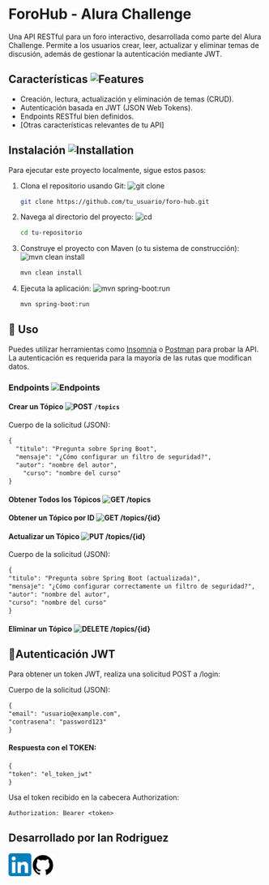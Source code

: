 # ForoHub - Alura Challenge

Una API RESTful para un foro interactivo, desarrollada como parte del Alura Challenge. Permite a los usuarios crear, leer, actualizar y eliminar temas de discusión, además de gestionar la autenticación mediante JWT.

## Características <img src="https://img.shields.io/badge/Features-informational" alt="Features">

*   Creación, lectura, actualización y eliminación de temas (CRUD).
*   Autenticación basada en JWT (JSON Web Tokens).
*   Endpoints RESTful bien definidos.
*   [Otras características relevantes de tu API]

## Instalación <img src="https://img.shields.io/badge/Installation-informational" alt="Installation">

Para ejecutar este proyecto localmente, sigue estos pasos:

1.  Clona el repositorio usando Git: <img src="https://img.shields.io/badge/git clone-blue" alt="git clone">
    ```bash
    git clone https://github.com/tu_usuario/foro-hub.git
    ```

2.  Navega al directorio del proyecto: <img src="https://img.shields.io/badge/cd-lightgrey" alt="cd">
    ```bash
    cd tu-repositorio
    ```

3.  Construye el proyecto con Maven (o tu sistema de construcción): <img src="https://img.shields.io/badge/mvn clean install-green" alt="mvn clean install">
    ```bash
    mvn clean install
    ```

4.  Ejecuta la aplicación: <img src="https://img.shields.io/badge/mvn spring--boot:run-brightgreen" alt="mvn spring-boot:run">
    ```bash
    mvn spring-boot:run
    ```

## 🚀 Uso 

Puedes utilizar herramientas como [Insomnia](https://insomnia.rest/) o [Postman](https://www.postman.com/) para probar la API. La autenticación es requerida para la mayoría de las rutas que modifican datos.

### Endpoints <img src="https://img.shields.io/badge/Endpoints-informational" alt="Endpoints">

#### Crear un Tópico <img src="https://img.shields.io/badge/POST-green" alt="POST"> `/topics` 

Cuerpo de la solicitud (JSON):
    
    {
      "titulo": "Pregunta sobre Spring Boot",
      "mensaje": "¿Cómo configurar un filtro de seguridad?",
      "autor": "nombre del autor", 
        "curso": "nombre del curso" 
    }



#### Obtener Todos los Tópicos <img src="https://img.shields.io/badge/GET-blue" alt="GET"> /topics


#### Obtener un Tópico por ID <img src="https://img.shields.io/badge/GET-blue" alt="GET"> /topics/{id}



#### Actualizar un Tópico <img src="https://img.shields.io/badge/PUT-yellow" alt="PUT"> /topics/{id} 
Cuerpo de la solicitud (JSON):

    {
    "titulo": "Pregunta sobre Spring Boot (actualizada)",
    "mensaje": "¿Cómo configurar correctamente un filtro de seguridad?",
    "autor": "nombre del autor", 
    "curso": "nombre del curso" 
    }


#### Eliminar un Tópico <img src="https://img.shields.io/badge/DELETE-red" alt="DELETE"> /topics/{id}


## 🔐Autenticación JWT
Para obtener un token JWT, realiza una solicitud POST a /login:

Cuerpo de la solicitud (JSON):


    {
    "email": "usuario@example.com",
    "contrasena": "password123"
    }

#### Respuesta con el TOKEN:

    {
    "token": "el_token_jwt"
    }

Usa el token recibido en la cabecera Authorization:

    Authorization: Bearer <token>

## Desarrollado por Ian Rodriguez


<div style="display: flex; justify-content: flex-start;">
<a href="https://www.linkedin.com/in/ian-rodriguez-8351a1221" target="_blank">
<img src="./img/linkedIn_icon.png" alt=linkedin style="margin-bottom: 5px;width:45px;" />
</a>
<a href="https://github.com/ianrodriguezy" target="_blank">
<img src="./img/github.svg" alt=github style="margin-bottom: 5px;width:46px;" />
</a>
</div>
